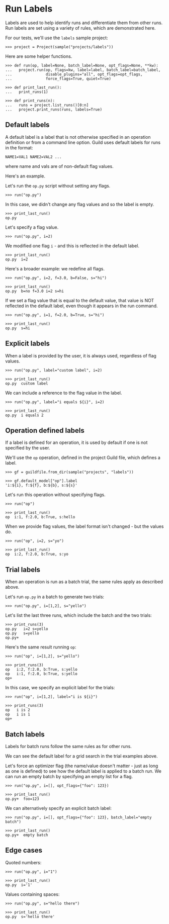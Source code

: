 # Run Labels

Labels are used to help identify runs and differentiate them from
other runs. Run labels are set using a variety of rules, which are
demonstrated here.

For our tests, we'll use the `labels` sample project:

    >>> project = Project(sample("projects/labels"))

Here are some helper functions.

    >>> def run(op, label=None, batch_label=None, opt_flags=None, **kw):
    ...   project.run(op, flags=kw, label=label, batch_label=batch_label,
    ...               disable_plugins="all", opt_flags=opt_flags,
    ...               force_flags=True, quiet=True)

    >>> def print_last_run():
    ...   print_runs(1)

    >>> def print_runs(n):
    ...   runs = project.list_runs()[0:n]
    ...   project.print_runs(runs, labels=True)

## Default labels

A default label is a label that is not otherwise specified in an
operation definition or from a command line option. Guild uses default
labels for runs in the format:

    NAME1=VAL1 NAME2=VAL2 ...

where name and vals are of non-default flag values.

Here's an example.

Let's run the `op.py` script without setting any flags.

    >>> run("op.py")

In this case, we didn't change any flag values and so the label is
empty.

    >>> print_last_run()
    op.py

Let's specify a flag value.

    >>> run("op.py", i=2)

We modified one flag `i` - and this is reflected in the default label.

    >>> print_last_run()
    op.py  i=2

Here's a broader example: we redefine all flags.

    >>> run("op.py", i=2, f=3.0, b=False, s="hi")

    >>> print_last_run()
    op.py  b=no f=3.0 i=2 s=hi

If we set a flag value that is equal to the default value, that value
is NOT reflected in the default label, even though it appears in the
run command.

    >>> run("op.py", i=1, f=2.0, b=True, s="hi")

    >>> print_last_run()
    op.py  s=hi

## Explicit labels

When a label is provided by the user, it is always used, regardless of
flag values.

    >>> run("op.py", label="custom label", i=2)

    >>> print_last_run()
    op.py  custom label

We can include a reference to the flag value in the label.

    >>> run("op.py", label="i equals ${i}", i=2)

    >>> print_last_run()
    op.py  i equals 2

## Operation defined labels

If a label is defined for an operation, it is used by default if one
is not specified by the user.

We'll use the `op` operation, defined in the project Guild file, which
defines a label.

    >>> gf = guildfile.from_dir(sample("projects", "labels"))

    >>> gf.default_model["op"].label
    'i:${i}, f:${f}, b:${b}, s:${s}'

Let's run this operation without specifying flags.

    >>> run("op")

    >>> print_last_run()
    op  i:1, f:2.0, b:True, s:hello

When we provide flag values, the label format isn't changed - but the
values do.

    >>> run("op", i=2, s="yo")

    >>> print_last_run()
    op  i:2, f:2.0, b:True, s:yo

## Trial labels

When an operation is run as a batch trial, the same rules apply as
described above.

Let's run `op.py` in a batch to generate two trials:

    >>> run("op.py", i=[1,2], s="yello")

Let's list the last three runs, which include the batch and the two
trials:

    >>> print_runs(3)
    op.py   i=2 s=yello
    op.py   s=yello
    op.py+

Here's the same result running `op`:

    >>> run("op", i=[1,2], s="yello")

    >>> print_runs(3)
    op   i:2, f:2.0, b:True, s:yello
    op   i:1, f:2.0, b:True, s:yello
    op+

In this case, we specify an explicit label for the trials:

    >>> run("op", i=[1,2], label="i is ${i}")

    >>> print_runs(3)
    op   i is 2
    op   i is 1
    op+

## Batch labels

Labels for batch runs follow the same rules as for other runs.

We can see the default label for a grid search in the trial examples
above.

Let's force an optimizer flag (the name/value doesn't matter - just as
long as one is defined) to see how the default label is applied to a
batch run. We can run an empty batch by specifying an empty list for a
flag.

    >>> run("op.py", i=[], opt_flags={"foo": 123})

    >>> print_last_run()
    op.py+  foo=123

We can alternatively specify an explicit batch label:

    >>> run("op.py", i=[], opt_flags={"foo": 123}, batch_label="empty batch")

    >>> print_last_run()
    op.py+  empty batch

## Edge cases

Quoted numbers:

    >>> run("op.py", i="1")

    >>> print_last_run()
    op.py  i='1'

Values containing spaces:

    >>> run("op.py", s="hello there")

    >>> print_last_run()
    op.py  s='hello there'
